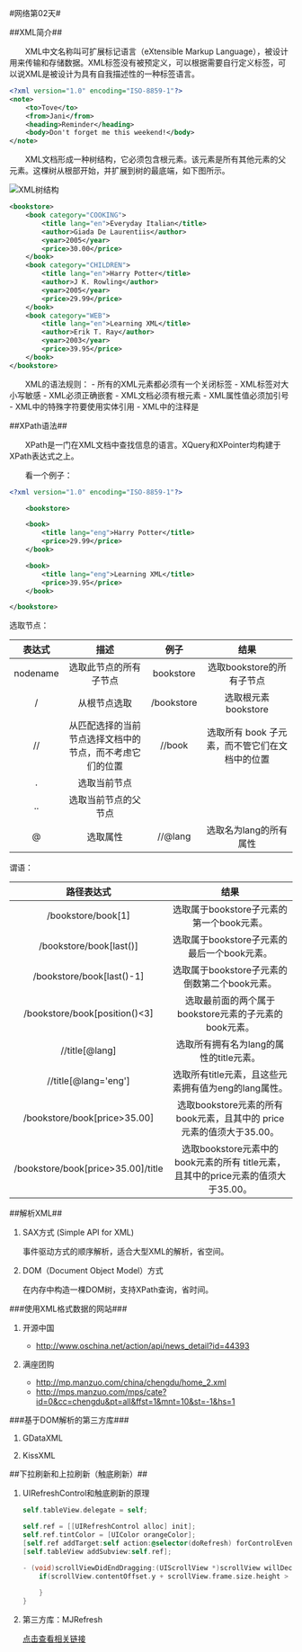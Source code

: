 #网络第02天#

##XML简介##

&emsp;&emsp;XML中文名称叫可扩展标记语言（eXtensible Markup Language），被设计用来传输和存储数据。XML标签没有被预定义，可以根据需要自行定义标签，可以说XML是被设计为具有自我描述性的一种标签语言。

```XML
<?xml version="1.0" encoding="ISO-8859-1"?>
<note>
	<to>Tove</to>
	<from>Jani</from>
	<heading>Reminder</heading>
	<body>Don't forget me this weekend!</body>
</note>
```

&emsp;&emsp;XML文档形成一种树结构，它必须包含根元素。该元素是所有其他元素的父元素。这棵树从根部开始，并扩展到树的最底端，如下图所示。

![XML树结构](http://www.runoob.com/wp-content/uploads/2013/09/nodetree.gif)

```XML
<bookstore>
	<book category="COOKING">
		<title lang="en">Everyday Italian</title>
		<author>Giada De Laurentiis</author>
		<year>2005</year>
		<price>30.00</price>
	</book>
	<book category="CHILDREN">
		<title lang="en">Harry Potter</title>
		<author>J K. Rowling</author>
		<year>2005</year>
		<price>29.99</price>
	</book>
	<book category="WEB">
		<title lang="en">Learning XML</title>
		<author>Erik T. Ray</author>
		<year>2003</year>
		<price>39.95</price>
	</book>
</bookstore>
```

&emsp;&emsp;XML的语法规则：
	- 所有的XML元素都必须有一个关闭标签
	- XML标签对大小写敏感
	- XML必须正确嵌套
	- XML文档必须有根元素
	- XML属性值必须加引号
	- XML中的特殊字符要使用实体引用
	- XML中的注释是<!-- -->

##XPath语法##

&emsp;&emsp;XPath是一门在XML文档中查找信息的语言。XQuery和XPointer均构建于 XPath表达式之上。

&emsp;&emsp;看一个例子：

```XML
<?xml version="1.0" encoding="ISO-8859-1"?>

	<bookstore>

	<book>
  		<title lang="eng">Harry Potter</title>
  		<price>29.99</price>
	</book>

	<book>
  		<title lang="eng">Learning XML</title>
  		<price>39.95</price>
	</book>

</bookstore>
```

选取节点：

表达式|描述|例子|结果
:--:|:--:|:--:|:--:
nodename|选取此节点的所有子节点|bookstore|选取bookstore的所有子节点
/|从根节点选取|/bookstore|选取根元素bookstore
//|从匹配选择的当前节点选择文档中的节点，而不考虑它们的位置|//book|选取所有 book 子元素，而不管它们在文档中的位置
.|选取当前节点|
..|选取当前节点的父节点|
@|选取属性|//@lang|选取名为lang的所有属性

谓语：

路径表达式|结果
:--:|:--:
/bookstore/book[1]|选取属于bookstore子元素的第一个book元素。
/bookstore/book[last()]|选取属于bookstore子元素的最后一个book元素。
/bookstore/book[last()-1]	|选取属于bookstore子元素的倒数第二个book元素。
/bookstore/book[position()<3]|选取最前面的两个属于bookstore元素的子元素的 book元素。
//title[@lang]|选取所有拥有名为lang的属性的title元素。
//title[@lang='eng']|选取所有title元素，且这些元素拥有值为eng的lang属性。
/bookstore/book[price>35.00]|选取bookstore元素的所有book元素，且其中的 price元素的值须大于35.00。
/bookstore/book[price>35.00]/title|选取bookstore元素中的book元素的所有 title元素，且其中的price元素的值须大于35.00。

##解析XML##

1. SAX方式 (Simple API for XML)

	事件驱动方式的顺序解析，适合大型XML的解析，省空间。	
	
2. DOM（Document Object Model）方式

	在内存中构造一棵DOM树，支持XPath查询，省时间。


###使用XML格式数据的网站###

1. 开源中国

	- http://www.oschina.net/action/api/news_detail?id=44393

2. 满座团购

	- http://mp.manzuo.com/china/chengdu/home_2.xml
	- http://mps.manzuo.com/mps/cate?id=0&cc=chengdu&pt=all&ffst=1&mnt=10&st=-1&hs=1


###基于DOM解析的第三方库###

1. GDataXML

2. KissXML


##下拉刷新和上拉刷新（触底刷新）##

1. UIRefreshControl和触底刷新的原理

	```Objective-C
	self.tableView.delegate = self;
	
	self.ref = [[UIRefreshControl alloc] init];
    self.ref.tintColor = [UIColor orangeColor];
    [self.ref addTarget:self action:@selector(doRefresh) forControlEvents:UIControlEventValueChanged];
    [self.tableView addSubview:self.ref];
	```
	
	```Objective-C
	- (void)scrollViewDidEndDragging:(UIScrollView *)scrollView willDecelerate:(BOOL)decelerate {
    	if(scrollView.contentOffset.y + scrollView.frame.size.height > scrollView.contentSize.height + 50) {
        
    	}
	}
	```

2. 第三方库：MJRefresh

	[点击查看相关链接](https://github.com/CoderMJLee/MJRefresh)
